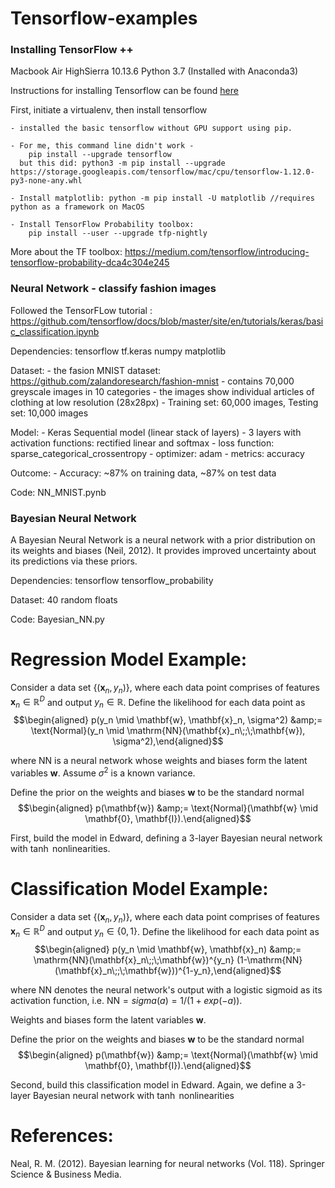 # Tensorflow-examples

### Installing TensorFlow ++

Macbook Air HighSierra 10.13.6
Python 3.7 (Installed with Anaconda3)

Instructions for installing Tensorflow can be found [here](https://www.tensorflow.org/install/)

First, initiate a virtualenv, then install tensorflow

	- installed the basic tensorflow without GPU support using pip.

	- For me, this command line didn't work - 
		pip install --upgrade tensorflow
	  but this did: python3 -m pip install --upgrade https://storage.googleapis.com/tensorflow/mac/cpu/tensorflow-1.12.0-py3-none-any.whl

	- Install matplotlib: python -m pip install -U matplotlib //requires python as a framework on MacOS

	- Install TensorFlow Probability toolbox:
		pip install --user --upgrade tfp-nightly

More about the TF toolbox: https://medium.com/tensorflow/introducing-tensorflow-probability-dca4c304e245


### Neural Network - classify fashion images 

Followed the TensorFLow tutorial :
https://github.com/tensorflow/docs/blob/master/site/en/tutorials/keras/basic_classification.ipynb

Dependencies:
	tensorflow
	tf.keras 
	numpy
	matplotlib

Dataset:
	- the fasion MNIST dataset: https://github.com/zalandoresearch/fashion-mnist
	- contains 70,000 greyscale images in 10 categories 
	- the images show individual articles of clothing at low resolution (28x28px)
	- Training set: 60,000 images, Testing set: 10,000 images

Model: 
    - Keras Sequential model (linear stack of layers)
    - 3 layers with activation functions: rectified linear and softmax
    - loss function: sparse_categorical_crossentropy
    - optimizer: adam
    - metrics: accuracy 
    
Outcome:
    - Accuracy: ~87% on training data, ~87% on test data

Code:
	NN_MNIST.pynb



### Bayesian Neural Network 

A Bayesian Neural Network is a neural network with a prior distribution on its weights and biases (Neil, 2012). It provides improved uncertainty about its predictions via these priors. 

Dependencies:
	tensorflow
	tensorflow_probability

Dataset:
	40 random floats

Code: 
	Bayesian_NN.py 

# Regression Model Example:

Consider a data set $\{(\mathbf{x}_n, y_n)\}$, where each data point comprises of features $\mathbf{x}_n\in\mathbb{R}^D$ and output $y_n\in\mathbb{R}$. Define the likelihood for each data point as 
$$\begin{aligned} p(y_n \mid \mathbf{w}, \mathbf{x}_n, \sigma^2) &amp;= \text{Normal}(y_n \mid \mathrm{NN}(\mathbf{x}_n\;;\;\mathbf{w}), \sigma^2),\end{aligned}$$


where $\mathrm{NN}$ is a neural network whose weights and biases form the latent variables $\mathbf{w}$. Assume $\sigma^2$ is a known variance.

Define the prior on the weights and biases $\mathbf{w}$ to be the standard normal $$\begin{aligned} p(\mathbf{w}) &amp;= \text{Normal}(\mathbf{w} \mid \mathbf{0}, \mathbf{I}).\end{aligned}$$

First, build the model in Edward, defining a 3-layer Bayesian neural network with $\tanh$ nonlinearities.

# Classification Model Example:

Consider a data set $\{(\mathbf{x}_n, y_n)\}$, where each data point comprises of features $\mathbf{x}_n\in\mathbb{R}^D$ and output $y_n\in{\{0,1}\}$. Define the likelihood for each data point as $$\begin{aligned} p(y_n \mid \mathbf{w}, \mathbf{x}_n) &amp;= \mathrm{NN}(\mathbf{x}_n\;;\;\mathbf{w})^{y_n} (1-\mathrm{NN}(\mathbf{x}_n\;;\;\mathbf{w}))^{1-y_n},\end{aligned}$$

where $\mathrm{NN}$ denotes the neural network's output with a logistic sigmoid as its activation function, i.e. $\mathrm{NN}=sigma(a) = 1/(1+exp(-a))$.

Weights and biases form the latent variables $\mathbf{w}$.

Define the prior on the weights and biases $\mathbf{w}$ to be the standard normal $$\begin{aligned} p(\mathbf{w}) &amp;= \text{Normal}(\mathbf{w} \mid \mathbf{0}, \mathbf{I}).\end{aligned}$$

Second, build this classification model in Edward. Again, we define a 3-layer Bayesian neural network with $\tanh$ nonlinearities

# References:

Neal, R. M. (2012). Bayesian learning for neural networks (Vol. 118). Springer Science & Business Media.



